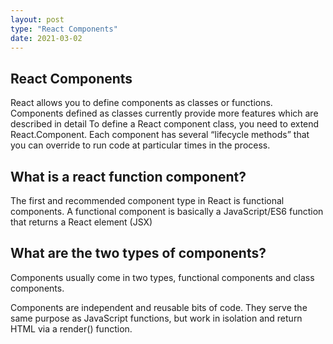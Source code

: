 ```yaml
---
layout: post
type: "React Components"
date: 2021-03-02
---
```

## React Components

React allows you to  define components as classes or functions. Components defined as classes currently provide more features which are described in detail
To define a React component class, you need to extend React.Component. Each component has several “lifecycle methods” that you can override to run code at particular times in the process.


## What is a react function component?
The first and recommended component type in React is functional components. A functional component is basically a JavaScript/ES6 function that returns a React element (JSX)

## What are the two types of components?
Components usually come in two types, functional components and class components.

Components are independent and reusable bits of code. They serve the same purpose as JavaScript functions, but work in isolation and return HTML via a render() function.